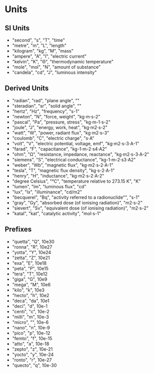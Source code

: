 # Units

## SI Units
* "second", "s", "T", "time"
* "metre", "m", "L", "length"
* "kilogram", "kg", "M", "mass"
* "ampere", "A", "I", "electric current"
* "kelvin", "K", "Θ", "thermodynamic temperature"
* "mole", "mol", "N", "amount of substance"
* "candela", "cd", "J", "luminous intensity"

## Derived Units
* "radian", "rad", "plane angle", ""
* "steradian", "sr", "solid angle", ""
* "hertz", "Hz", "frequency", "s-1"
* "newton", "N", "force, weight", "kg⋅m⋅s-2"
* "pascal", "Pa", "pressure, stress", "kg⋅m-1⋅s-2"
* "joule", "J", "energy, work, heat", "kg⋅m2⋅s-2"
* "watt", "W", "power, radiant flux", "kg⋅m2⋅s-3"
* "coulomb", "C", "electric charge", "s⋅A"
* "volt", "V", "electric potential, voltage, emf", "kg⋅m2⋅s-3⋅A-1"
* "farad", "F", "capacitance", "kg-1⋅m-2⋅s4⋅A2"
* "ohm", "Ω", "resistance, impedance, reactance", "kg⋅m2⋅s-3⋅A-2"
* "siemens", "S", "electrical conductance", "kg-1⋅m-2⋅s3⋅A2"
* "weber", "Wb", "magnetic flux", "kg⋅m2⋅s-2⋅A-1"
* "tesla", "T", "magnetic flux density", "kg⋅s-2⋅A-1"
* "henry", "H", "inductance", "kg⋅m2⋅s-2⋅A-2"
* "degree Celsius", "°C", "temperature relative to 273.15 K", "K"
* "lumen", "lm", "luminous flux", "cd"
* "lux", "lx", "illuminance", "cd/m2"
* "becquerel", "Bq", "activity referred to a radionuclide"", "s-1"
* "gray", "Gy", "absorbed dose (of ionising radiation)", "m2⋅s-2"
* "sievert", "Sv", "equivalent dose (of ionising radiation)", "m2⋅s-2"
* "katal", "kat", "catalytic activity", "mol⋅s-1"

## Prefixes
* "quetta", "Q", 10e30
* "ronna", "R", 10e27
* "yotta", "Y", 10e24
* "zetta", "Z", 10e21
* "exa", "E", 10e18
* "peta", "P", 10e15
* "tera", "T", 10e12
* "giga", "G", 10e9
* "mega", "M", 10e6
* "kilo", "k", 10e3
* "hecto", "h", 10e2
* "deca", "da", 10e1
* "deci", "d", 10e-1
* "centi", "c", 10e-2
* "milli", "m", 10e-3
* "micro", "", 10e-6
* "nano", "n", 10e-9
* "pico", "p", 10e-12
* "femto", "f", 10e-15
* "atto", "a", 10e-18
* "zepto", "z", 10e-21
* "yocto", "y", 10e-24
* "ronto", "r", 10e-27
* "quecto", "q", 10e-30